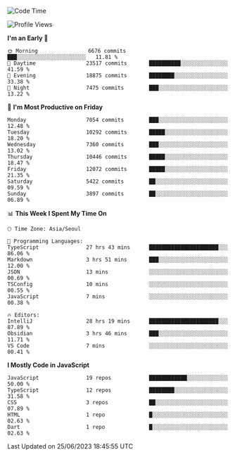 <!--START_SECTION:waka-->
![Code Time](http://img.shields.io/badge/Code%20Time-5%2C072%20hrs%201%20min-blue)

![Profile Views](http://img.shields.io/badge/Profile%20Views-0-blue)

**I'm an Early 🐤** 

```text
🌞 Morning                6676 commits        ███░░░░░░░░░░░░░░░░░░░░░░   11.81 % 
🌆 Daytime                23517 commits       ██████████░░░░░░░░░░░░░░░   41.59 % 
🌃 Evening                18875 commits       ████████░░░░░░░░░░░░░░░░░   33.38 % 
🌙 Night                  7475 commits        ███░░░░░░░░░░░░░░░░░░░░░░   13.22 % 
```
📅 **I'm Most Productive on Friday** 

```text
Monday                   7054 commits        ███░░░░░░░░░░░░░░░░░░░░░░   12.48 % 
Tuesday                  10292 commits       █████░░░░░░░░░░░░░░░░░░░░   18.20 % 
Wednesday                7360 commits        ███░░░░░░░░░░░░░░░░░░░░░░   13.02 % 
Thursday                 10446 commits       █████░░░░░░░░░░░░░░░░░░░░   18.47 % 
Friday                   12072 commits       █████░░░░░░░░░░░░░░░░░░░░   21.35 % 
Saturday                 5422 commits        ██░░░░░░░░░░░░░░░░░░░░░░░   09.59 % 
Sunday                   3897 commits        ██░░░░░░░░░░░░░░░░░░░░░░░   06.89 % 
```


📊 **This Week I Spent My Time On** 

```text
🕑︎ Time Zone: Asia/Seoul

💬 Programming Languages: 
TypeScript               27 hrs 43 mins      ██████████████████████░░░   86.06 % 
Markdown                 3 hrs 51 mins       ███░░░░░░░░░░░░░░░░░░░░░░   12.00 % 
JSON                     13 mins             ░░░░░░░░░░░░░░░░░░░░░░░░░   00.69 % 
TSConfig                 10 mins             ░░░░░░░░░░░░░░░░░░░░░░░░░   00.55 % 
JavaScript               7 mins              ░░░░░░░░░░░░░░░░░░░░░░░░░   00.38 % 

🔥 Editors: 
IntelliJ                 28 hrs 19 mins      ██████████████████████░░░   87.89 % 
Obsidian                 3 hrs 46 mins       ███░░░░░░░░░░░░░░░░░░░░░░   11.71 % 
VS Code                  7 mins              ░░░░░░░░░░░░░░░░░░░░░░░░░   00.41 % 
```

**I Mostly Code in JavaScript** 

```text
JavaScript               19 repos            ████████████░░░░░░░░░░░░░   50.00 % 
TypeScript               12 repos            ████████░░░░░░░░░░░░░░░░░   31.58 % 
CSS                      3 repos             ██░░░░░░░░░░░░░░░░░░░░░░░   07.89 % 
HTML                     1 repo              █░░░░░░░░░░░░░░░░░░░░░░░░   02.63 % 
Dart                     1 repo              █░░░░░░░░░░░░░░░░░░░░░░░░   02.63 % 
```




 Last Updated on 25/06/2023 18:45:55 UTC
<!--END_SECTION:waka-->
